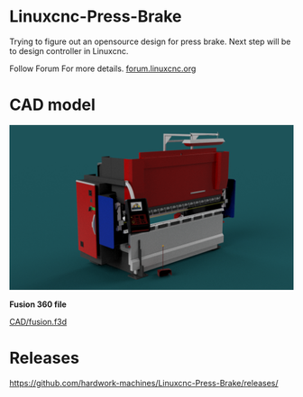 # Linuxcnc-Press-Brake
Trying to figure out an opensource design for press brake. Next step will be to design controller in Linuxcnc.

Follow Forum For more details.
[forum.linuxcnc.org](https://forum.linuxcnc.org/51-ot-posts/40271-linuxcnc-press-brake-open-source?start=0)

# CAD model
![alt text](https://github.com/hardwork-machines/Linuxcnc-Press-Brake/blob/main/renders/press%20brake%20v4.png)

__Fusion 360 file__

[CAD/fusion.f3d](https://github.com/hardwork-machines/Linuxcnc-Press-Brake/blob/main/CAD/fusion360.f3d)



# Releases
https://github.com/hardwork-machines/Linuxcnc-Press-Brake/releases/
